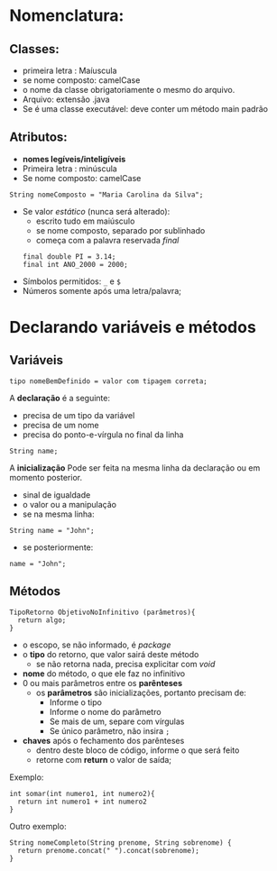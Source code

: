 # Nomenclatura:
## Classes:
+ primeira letra : Maíuscula
+ se nome composto: camelCase
+ o nome da classe obrigatoriamente o mesmo do arquivo.
+ Arquivo: extensão .java
+ Se é uma classe executável: deve conter um método main padrão

## Atributos:
+ **nomes legíveis/inteligíveis**
+ Primeira letra : minúscula
+ Se nome composto: camelCase
``` 
String nomeComposto = "Maria Carolina da Silva"; 
```
+ Se valor *estático* (nunca será alterado):
  + escrito tudo em maiúsculo
  + se nome composto, separado por sublinhado
  + começa com a palavra reservada *final*
  ```
  final double PI = 3.14;
  final int ANO_2000 = 2000;
  ```
+ Símbolos permitidos: `_` e `$`
+ Números somente após uma letra/palavra;

# Declarando variáveis e métodos

## Variáveis

```
tipo nomeBemDefinido = valor com tipagem correta;
```

A **declaração** é a seguinte:
+ precisa de um tipo da variável
+ precisa de um nome
+ precisa do ponto-e-vírgula no final da linha
```
String name;
```

A **inicialização**
Pode ser feita na mesma linha da declaração ou em momento posterior.
+ sinal de igualdade
+ o valor ou a manipulação
+ se na mesma linha:
```
String name = "John";
```
+ se posteriormente:
```
name = "John";
```

## Métodos

```
TipoRetorno ObjetivoNoInfinitivo (parâmetros){
  return algo;
}
```

+ o escopo, se não informado, é *package*
+ o **tipo** do retorno, que valor sairá deste método
  + se não retorna nada, precisa explicitar com *void*
+ **nome** do método, o que ele faz no infinitivo
+ 0 ou mais parâmetros entre os **parênteses**
  + os **parâmetros** são inicializações, portanto precisam de:
    * Informe o tipo
    * Informe o nome do parâmetro
    * Se mais de um, separe com vírgulas
    * Se único parâmetro, não insira `;`
+ **chaves** após o fechamento dos parênteses
  + dentro deste bloco de código, informe o que será feito
  + retorne com **return** o valor de saída;

Exemplo:

```
int somar(int numero1, int numero2){
  return int numero1 + int numero2
}
```
Outro exemplo:
```
String nomeCompleto(String prenome, String sobrenome) {
  return prenome.concat(" ").concat(sobrenome);
}
```


